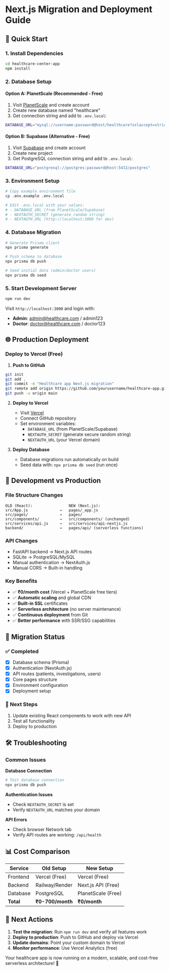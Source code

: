 # Next.js Migration and Deployment Guide

## 🚀 Quick Start

### 1. Install Dependencies
```bash
cd healthcare-center-app
npm install
```

### 2. Database Setup

#### Option A: PlanetScale (Recommended - Free)
1. Visit [PlanetScale](https://planetscale.com) and create account
2. Create new database named "healthcare"
3. Get connection string and add to `.env.local`:
```bash
DATABASE_URL="mysql://username:password@host/healthcare?sslaccept=strict"
```

#### Option B: Supabase (Alternative - Free)
1. Visit [Supabase](https://supabase.com) and create account
2. Create new project
3. Get PostgreSQL connection string and add to `.env.local`:
```bash
DATABASE_URL="postgresql://postgres:password@host:5432/postgres"
```

### 3. Environment Setup
```bash
# Copy example environment file
cp .env.example .env.local

# Edit .env.local with your values:
# - DATABASE_URL (from PlanetScale/Supabase)
# - NEXTAUTH_SECRET (generate random string)
# - NEXTAUTH_URL (http://localhost:3000 for dev)
```

### 4. Database Migration
```bash
# Generate Prisma client
npx prisma generate

# Push schema to database
npx prisma db push

# Seed initial data (admin/doctor users)
npx prisma db seed
```

### 5. Start Development Server
```bash
npm run dev
```

Visit `http://localhost:3000` and login with:
- **Admin**: admin@healthcare.com / admin123
- **Doctor**: doctor@healthcare.com / doctor123

## 🌐 Production Deployment

### Deploy to Vercel (Free)

1. **Push to GitHub**
```bash
git init
git add .
git commit -m "Healthcare app Next.js migration"
git remote add origin https://github.com/yourusername/healthcare-app.git
git push -u origin main
```

2. **Deploy to Vercel**
   - Visit [Vercel](https://vercel.com)
   - Connect GitHub repository
   - Set environment variables:
     - `DATABASE_URL` (from PlanetScale/Supabase)
     - `NEXTAUTH_SECRET` (generate secure random string)
     - `NEXTAUTH_URL` (your Vercel domain)

3. **Deploy Database**
   - Database migrations run automatically on build
   - Seed data with: `npx prisma db seed` (run once)

## 🔧 Development vs Production

### File Structure Changes
```
OLD (React):                NEW (Next.js):
src/App.js              →   pages/_app.js
src/pages/              →   pages/
src/components/         →   src/components/ (unchanged)
src/services/api.js     →   src/services/api-nextjs.js
backend/                →   pages/api/ (serverless functions)
```

### API Changes
- FastAPI backend → Next.js API routes
- SQLite → PostgreSQL/MySQL
- Manual authentication → NextAuth.js
- Manual CORS → Built-in handling

### Key Benefits
- ✅ **₹0/month cost** (Vercel + PlanetScale free tiers)
- ✅ **Automatic scaling** and global CDN
- ✅ **Built-in SSL** certificates
- ✅ **Serverless architecture** (no server maintenance)
- ✅ **Continuous deployment** from Git
- ✅ **Better performance** with SSR/SSG capabilities

## 🔄 Migration Status

### ✅ Completed
- [x] Database schema (Prisma)
- [x] Authentication (NextAuth.js)
- [x] API routes (patients, investigations, users)
- [x] Core pages structure
- [x] Environment configuration
- [x] Deployment setup

### 🚧 Next Steps
1. Update existing React components to work with new API
2. Test all functionality
3. Deploy to production

## 🛠️ Troubleshooting

### Common Issues

**Database Connection**
```bash
# Test database connection
npx prisma db push
```

**Authentication Issues**
- Check `NEXTAUTH_SECRET` is set
- Verify `NEXTAUTH_URL` matches your domain

**API Errors**
- Check browser Network tab
- Verify API routes are working: `/api/health`

## 📊 Cost Comparison

| Service | Old Setup | New Setup |
|---------|-----------|-----------|
| Frontend | Vercel (Free) | Vercel (Free) |
| Backend | Railway/Render | Next.js API (Free) |
| Database | PostgreSQL | PlanetScale (Free) |
| **Total** | **₹0-700/month** | **₹0/month** |

## 🎯 Next Actions

1. **Test the migration**: Run `npm run dev` and verify all features work
2. **Deploy to production**: Push to GitHub and deploy via Vercel
3. **Update domains**: Point your custom domain to Vercel
4. **Monitor performance**: Use Vercel Analytics (free)

Your healthcare app is now running on a modern, scalable, and cost-free serverless architecture! 🎉
